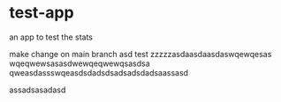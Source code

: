 # test-app
an app to test the stats

make change on main branch
asd
test
zzzzzasdaasdaasdaswqewqesas 
wqeqwewsasasdwewqeqwewqsasdsa
qweasdassswqeasdsdadsdsadsadsdadsaassasd

assadsasadasd